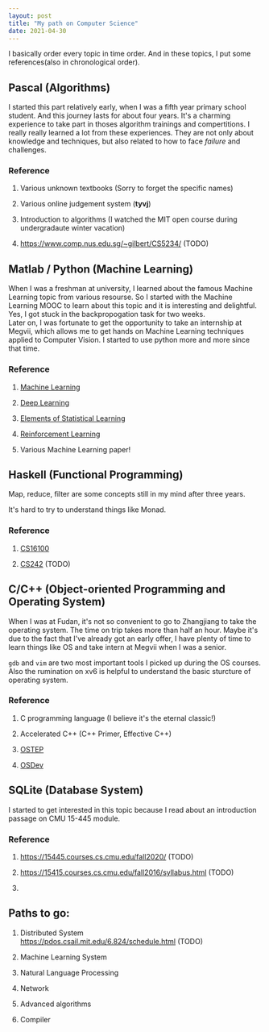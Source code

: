 ```yaml
---
layout: post
title: "My path on Computer Science"
date: 2021-04-30
---
```


I basically order every topic in time order. And in these topics, I put some references(also in chronological order). 

## Pascal (Algorithms)

I started this part relatively early, when I was a fifth year primary school student. And this journey lasts for about four years. It's a charming experience to take part in thoses algorithm trainings and compertitions. I really really learned a lot from these experiences. They are not only about knowledge and techniques, but also related to how to face *failure* and challenges. 

### Reference

1. Various unknown textbooks (Sorry to forget the specific names)

2. Various online judgement system (**tyvj**)

3. Introduction to algorithms (I watched the MIT open course during undergradaute winter vacation)

4. https://www.comp.nus.edu.sg/~gilbert/CS5234/ (TODO)

## Matlab / Python (Machine Learning)

When I was a freshman at university, I learned about the famous Machine Learning topic from various resourse. So I started with the Machine Learning MOOC to learn about this topic and it is interesting and delightful. Yes, I got stuck in the backpropogation task for two weeks. <br>
Later on, I was fortunate to get the opportunity to take an internship at Megvii, which allows me to get hands on Machine Learning techniques applied to Computer Vision. I started to use python more and more since that time. 

### Reference

1. [Machine Learning](https://www.coursera.org/learn/machine-learning)

2. [Deep Learning](https://www.deeplearningbook.org)

3. [Elements of Statistical Learning]()

3. [Reinforcement Learning]()

4. Various Machine Learning paper! 

## Haskell (Functional Programming)

Map, reduce, filter are some concepts still in my mind after three years.

It's hard to try to understand things like Monad. 

### Reference

1. [CS16100](http://cmsc-16100.cs.uchicago.edu/2020-autumn/)

2. [CS242](http://www.cs.tufts.edu/~kfisher/teaching.html) (TODO)

## C/C++ (Object-oriented Programming and Operating System)

When I was at Fudan, it's not so convenient to go to Zhangjiang to take the operating system. The time on trip takes more than half an hour. Maybe it's due to the fact that I've already got an early offer, I have plenty of time to learn things like OS and take intern at Megvii when I was a senior. 

`gdb` and `vim` are two most important tools I picked up during the OS courses. Also the rumination on xv6 is helpful to understand the basic sturcture of operating system.

### Reference

1. C programming language (I believe it's the eternal classic!)

2. Accelerated C++ (C++ Primer, Effective C++)

3. [OSTEP](http://pages.cs.wisc.edu/~remzi/OSTEP/)

4. [OSDev](https://wiki.osdev.org/Main_Page)

## SQLite (Database System)

I started to get interested in this topic because I read about an introduction passage on CMU 15-445 module. 

### Reference

1. https://15445.courses.cs.cmu.edu/fall2020/ (TODO)

2. https://15415.courses.cs.cmu.edu/fall2016/syllabus.html (TODO)

3. 

## Paths to go: 

1. Distributed System<br>
https://pdos.csail.mit.edu/6.824/schedule.html (TODO)

2. Machine Learning System

3. Natural Language Processing

4. Network

5. Advanced algorithms

6. Compiler
